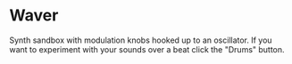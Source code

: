 # Waver

Synth sandbox with modulation knobs hooked up to an oscillator. If you want to experiment with your sounds over a beat click the "Drums" button.